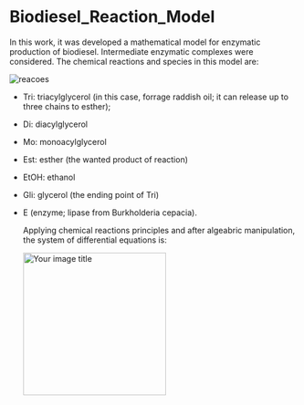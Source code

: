 # Biodiesel_Reaction_Model
In this work, it was developed a mathematical model for enzymatic production of biodiesel. Intermediate enzymatic complexes were considered.
The chemical reactions and species in this model are:

![reacoes](https://user-images.githubusercontent.com/144928827/267758749-8568a1da-7c93-49cf-b309-85cc78c320a3.png)
- Tri: triacylglycerol (in this case, forrage raddish oil; it can release up to three chains to esther);
- Di: diacylglycerol 
- Mo: monoacylglycerol
- Est: esther (the wanted product of reaction)
- EtOH: ethanol
- Gli: glycerol (the ending point of Tri)
- E (enzyme; lipase from Burkholderia cepacia).

  Applying chemical reactions principles and after algeabric manipulation, the system of differential equations is:

  <img src="[https://github.com/your_image.png](https://user-images.githubusercontent.com/144928827/267758749-8568a1da-7c93-49cf-b309-85cc78c320a3.png)https://user-images.githubusercontent.com/144928827/267758749-8568a1da-7c93-49cf-b309-85cc78c320a3.png" alt="Your image title" width="250"/>
